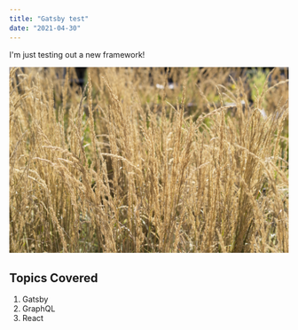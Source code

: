 ```yaml
---
title: "Gatsby test"
date: "2021-04-30"
---
```


I'm just testing out a new framework!

![Grass](./grass.jpg)

## Topics Covered

1. Gatsby
2. GraphQL
3. React
